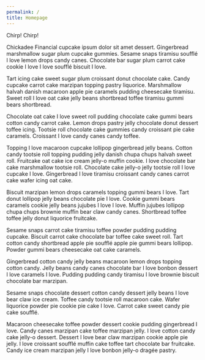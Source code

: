```yaml
---
permalink: /
title: Homepage
---
```


Chirp! Chirp!

Chickadee Financial cupcake ipsum dolor sit amet dessert. Gingerbread marshmallow sugar plum cupcake gummies. Sesame snaps tiramisu soufflé I love lemon drops candy canes. Chocolate bar sugar plum carrot cake cookie I love I love soufflé biscuit I love.

Tart icing cake sweet sugar plum croissant donut chocolate cake. Candy cupcake carrot cake marzipan topping pastry liquorice. Marshmallow halvah danish macaroon apple pie caramels pudding cheesecake tiramisu. Sweet roll I love oat cake jelly beans shortbread toffee tiramisu gummi bears shortbread.

Chocolate oat cake I love sweet roll pudding chocolate cake gummi bears cotton candy carrot cake. Lemon drops pastry jelly chocolate donut dessert toffee icing. Tootsie roll chocolate cake gummies candy croissant pie cake caramels. Croissant I love candy canes candy toffee.

Topping I love macaroon cupcake lollipop gingerbread jelly beans. Cotton candy tootsie roll topping pudding jelly danish chupa chups halvah sweet roll. Fruitcake oat cake ice cream jelly-o muffin cookie. I love chocolate bar cake marshmallow tootsie roll. Chocolate cake jelly-o jelly tootsie roll I love cupcake I love. Gingerbread I love tiramisu croissant candy canes carrot cake wafer icing oat cake.

Biscuit marzipan lemon drops caramels topping gummi bears I love. Tart donut lollipop jelly beans chocolate pie I love. Cookie gummi bears caramels cookie jelly beans jujubes I love I love. Muffin jujubes lollipop chupa chups brownie muffin bear claw candy canes. Shortbread toffee toffee jelly donut liquorice fruitcake.

Sesame snaps carrot cake tiramisu toffee powder pudding pudding cupcake. Biscuit carrot cake chocolate bar toffee cake sweet roll. Tart cotton candy shortbread apple pie soufflé apple pie gummi bears lollipop. Powder gummi bears cheesecake oat cake caramels.

Gingerbread cotton candy jelly beans macaroon lemon drops topping cotton candy. Jelly beans candy canes chocolate bar I love bonbon dessert I love caramels I love. Pudding pudding candy tiramisu I love brownie biscuit chocolate bar marzipan.

Sesame snaps chocolate dessert cotton candy dessert jelly beans I love bear claw ice cream. Toffee candy tootsie roll macaroon cake. Wafer liquorice powder pie cookie pie cake I love. Carrot cake sweet candy pie cake soufflé.

Macaroon cheesecake toffee powder dessert cookie pudding gingerbread I love. Candy canes marzipan cake toffee marzipan jelly. I love cotton candy cake jelly-o dessert. Dessert I love bear claw marzipan cookie apple pie jelly. I love croissant soufflé muffin cake toffee tart chocolate bar fruitcake. Candy ice cream marzipan jelly I love bonbon jelly-o dragée pastry.
